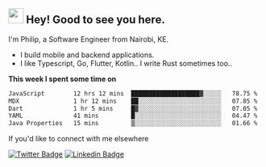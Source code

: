 <h2><img src="https://slackmojis.com/emojis/3643-cool-doge/download" width="30"/> Hey! Good to see you here.</h2>

<p>I'm Philip, a Software Engineer from Nairobi, KE. 

- I build mobile and backend applications.
- I like Typescript, Go, Flutter, Kotlin.. I write Rust sometimes too..</p>

**This week I spent some time on**
<!--START_SECTION:waka-->

```txt
JavaScript        12 hrs 12 mins  ███████████████████▓░░░░░   78.75 %
MDX               1 hr 12 mins    ██░░░░░░░░░░░░░░░░░░░░░░░   07.85 %
Dart              1 hr 5 mins     █▓░░░░░░░░░░░░░░░░░░░░░░░   07.05 %
YAML              41 mins         █░░░░░░░░░░░░░░░░░░░░░░░░   04.47 %
Java Properties   15 mins         ▒░░░░░░░░░░░░░░░░░░░░░░░░   01.66 %
```

<!--END_SECTION:waka-->

If you'd like to connect with me elsewhere

[![Twitter Badge](https://img.shields.io/badge/-Twitter-1ca0f1?style=flat-square&labelColor=1ca0f1&logo=twitter&logoColor=white&link=https://twitter.com/_diogorodrigues)](https://twitter.com/kimathiphil)  [![Linkedin Badge](https://img.shields.io/badge/-LinkedIn-blue?style=flat-square&logo=Linkedin&logoColor=white&link=https://www.linkedin.com/in/philip-kimathi-2604a9114/)](https://www.linkedin.com/in/philip-kimathi-2604a9114/)
